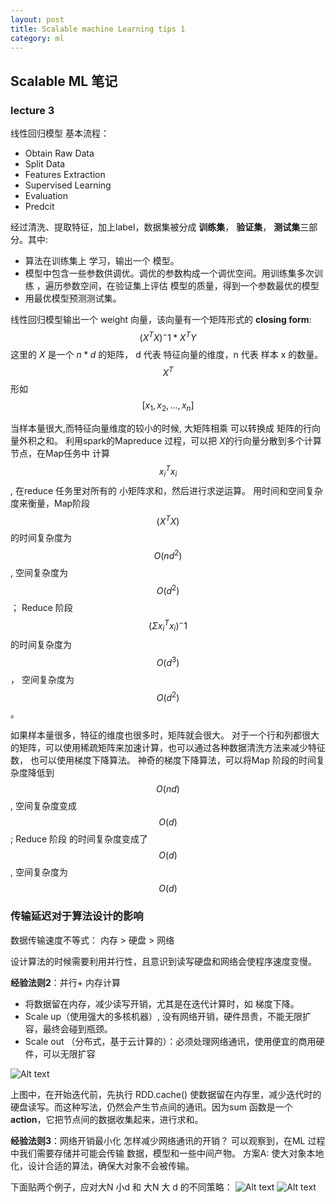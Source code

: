 ```yaml
---
layout: post
title: Scalable machine Learning tips 1 
category: ml
--- 
```

## Scalable ML 笔记
### lecture 3
线性回归模型
基本流程：
- Obtain Raw Data
- Split Data
- Features Extraction
- Supervised Learning
- Evaluation
- Predcit

经过清洗、提取特征，加上label，数据集被分成 **训练集**， **验证集**， **测试集**三部分。其中:
- 算法在训练集上 学习，输出一个 模型。
- 模型中包含一些参数供调优。调优的参数构成一个调优空间。用训练集多次训练 ，遍历参数空间，在验证集上评估 模型的质量，得到一个参数最优的模型
- 用最优模型预测测试集。

线性回归模型输出一个 weight 向量，该向量有一个矩阵形式的 **closing form**: $$ (X^TX)^-1*X^T Y $$
这里的 $X$ 是一个 $n* d$ 的矩阵， d 代表 特征向量的维度，n 代表 样本 x 的数量。 $$ X^T $$ 形如 $$[x_1, x_2, ... , x_n ]$$

当样本量很大,而特征向量维度的较小的时候,
大矩阵相乘 可以转换成 矩阵的行向量外积之和。
利用spark的Mapreduce 过程，可以把 $X$的行向量分散到多个计算节点，在Map任务中 计算 $$x_i^T x_i $$,  在reduce 任务里对所有的 小矩阵求和，然后进行求逆运算。
用时间和空间复杂度来衡量，Map阶段 $$ (X^TX)$$  的时间复杂度为 $$O(nd^2)$$ , 空间复杂度为$$O(d^2)$$；
 Reduce 阶段 $$(Σ x_i^T x_i )^-1$$ 的时间复杂度为$$O(d^3)$$， 空间复杂度为$$O(d^2)$$ 。

如果样本量很多，特征的维度也很多时，矩阵就会很大。
对于一个行和列都很大的矩阵，可以使用稀疏矩阵来加速计算，也可以通过各种数据清洗方法来减少特征数， 也可以使用梯度下降算法。
神奇的梯度下降算法，可以将Map 阶段的时间复杂度降低到 $$O(nd)$$, 空间复杂度变成$$O(d)$$;
Reduce 阶段 的时间复杂度变成了 $$O(d)$$, 空间复杂度为$$O(d)$$

### 传输延迟对于算法设计的影响
数据传输速度不等式：
内存 > 硬盘 > 网络

设计算法的时候需要利用并行性，且意识到读写硬盘和网络会使程序速度变慢。

**经验法则2**：并行+ 内存计算
- 将数据留在内存，减少读写开销，尤其是在迭代计算时，如 梯度下降。
- Scale up（使用强大的多核机器）, 没有网络开销，硬件昂贵，不能无限扩容，最终会碰到瓶颈。
- Scale out （分布式，基于云计算的）：必须处理网络通讯，使用便宜的商用硬件，可以无限扩容

![Alt text](./1436962170893.png)

上图中，在开始迭代前，先执行 RDD.cache() 使数据留在内存里，减少迭代时的硬盘读写。而这种写法，仍然会产生节点间的通讯。因为sum 函数是一个 **action**，它把节点间的数据收集起来，进行求和。


**经验法则3**：网络开销最小化
怎样减少网络通讯的开销？
可以观察到，在ML 过程中我们需要存储并可能会传输 数据，模型和一些中间产物。
方案A: 使大对象本地化，设计合适的算法，确保大对象不会被传输。

下面贴两个例子，应对大N 小d 和 大N 大 d 的不同策略：
![Alt text](./1436963287510.png)
![Alt text](./1436963300978.png)
